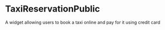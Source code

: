# TaxiReservationPublic
A widget allowing users to book a taxi online and pay for it using credit card
